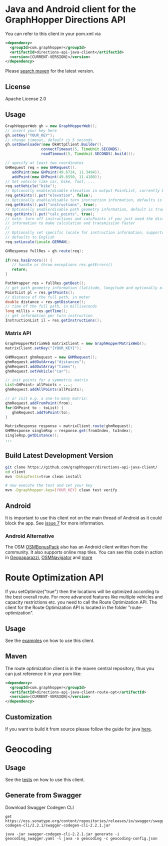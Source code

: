 # Java and Android client for the GraphHopper Directions API

You can refer to this client in your pom.xml via
```xml
<dependency>
  <groupId>com.graphhopper</groupId>
  <artifactId>directions-api-java-client</artifactId>
  <version>[CURRENT-VERSION]</version>
</dependency>
```

Please [search maven](https://search.maven.org/#search%7Cga%7C1%7Cdirections-api-java-client-parent) for the latest version.

## License

Apache License 2.0

## Usage

```java
GraphHopperWeb gh = new GraphHopperWeb();
// insert your key here
gh.setKey("YOUR_KEY");
// change timeout, default is 5 seconds
gh.setDownloader(new OkHttpClient.Builder().
                connectTimeout(5, TimeUnit.SECONDS).
                readTimeout(5, TimeUnit.SECONDS).build());

// specify at least two coordinates
GHRequest req = new GHRequest().
   addPoint(new GHPoint(49.6724, 11.3494)).
   addPoint(new GHPoint(49.6550, 11.4180));
// Set vehicle like car, bike, foot, ...
req.setVehicle("bike");
// Optionally enable/disable elevation in output PointList, currently bike and foot support elevation, default is false
req.getHints().put("elevation", false);
// Optionally enable/disable turn instruction information, defaults is true
req.getHints().put("instructions", true);
// Optionally enable/disable path geometry information, default is true
req.getHints().put("calc_points", true);
// note: turn off instructions and calcPoints if you just need the distance or time 
// information to make calculation and transmission faster
//
// Optionally set specific locale for instruction information, supports already over 25 languages,
// defaults to English
req.setLocale(Locale.GERMAN);

GHResponse fullRes = gh.route(req);
        
if(res.hasErrors()) {
   // handle or throw exceptions res.getErrors()
   return;
}

PathWrapper res = fullRes.getBest();
// get path geometry information (latitude, longitude and optionally elevation)
PointList pl = res.getPoints();
// distance of the full path, in meter
double distance = res.getDistance();
// time of the full path, in milliseconds
long millis = res.getTime();
// get information per turn instruction
InstructionList il = res.getInstructions();
```

### Matrix API

```java
GraphHopperMatrixWeb matrixClient = new GraphHopperMatrixWeb();
matrixClient.setKey("[YOUR_KEY]");

GHMRequest ghmRequest = new GHMRequest();
ghmRequest.addOutArray("distances");
ghmRequest.addOutArray("times");
ghmRequest.setVehicle("car");

// init points for a symmetric matrix
List<GHPoint> allPoints = ...;
ghmRequest.addAllPoints(allPoints);

// or init e.g. a one-to-many matrix:
ghmRequest.addFromPoint(from);
for(GHPoint to : toList) {
   ghmRequest.addToPoint(to);
}

MatrixResponse response = matrixClient.route(ghmRequest);
GHMResponse singleRsp = response.get(fromIndex, toIndex);
singleRsp.getDistance();
...
```

## Build Latest Development Version

```bash
git clone https://github.com/graphhopper/directions-api-java-client/
cd client
mvn -DskipTests=true clean install

# now execute the test and set your key
mvn -Dgraphhopper.key=[YOUR_KEY] clean test verify
```

## Android 

It is important to use this client not on the main thread of Android as it could block the app. 
See [issue 7](https://github.com/graphhopper/directions-api-java-client/issues/7) for more information.

### Android Alternative

The OSM [OSMBonusPack](https://github.com/MKergall/osmbonuspack/wiki/Tutorial_1) also has
an Android client written from the community. It also supports 
online map tiles. You can see this code in action in 
[Geopaparazzi](http://geopaparazzi.github.io/geopaparazzi/), 
[OSMNavigator](https://github.com/MKergall/osmbonuspack/wiki/OSMNavigator) and [more](https://github.com/geopaparazzi/geopaparazzi/wiki/Projects-Using-It)

# Route Optimization API

If you setOptimize("true") then the locations will be optimized according to the best overall route.
For more advanced features like multiple vehicles and capacity restrictions etc. you need to call the Route Optimization API.
The client for the Route Optimization API is located in the folder "route-optimization".

## Usage

See the [examples](./route-optimization/src/main/java/com/graphhopper/routeopt/examples) on how to use this client.

## Maven

The route optimization client is in the maven central repository, thus you can just reference it in your pom like:

```xml
<dependency>
  <groupId>com.graphhopper</groupId>
  <artifactId>directions-api-java-client-route-opt</artifactId>
  <version>[CURRENT-VERSION]</version>
</dependency>
```

## Customization

If you want to build it from source please follow the guide for java [here](https://github.com/graphhopper/directions-api-clients-route-optimization).

# Geocoding

## Usage

See the [tests](./geocoding/src/test/java/io/swagger/client/api) on how to use this client.

## Generate from Swagger

Download Swagger Codegen CLI
```
get https://oss.sonatype.org/content/repositories/releases/io/swagger/swagger-codegen-cli/2.2.1/swagger-codegen-cli-2.2.1.jar
```

```
java -jar swagger-codegen-cli-2.2.1.jar generate -i geocoding_swagger.yaml -l java -o geocoding -c geocoding-config.json
```
